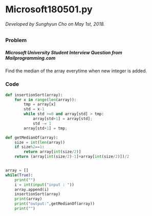 # Microsoft180501.py

###### Developed by Sunghyun Cho on May 1st, 2018.

### Problem

##### Microsoft University Student Interview Question from Mailprogramming.com

Find the median of the array everytime when new integer is added.

### Code

```python
def insertionSort(array):
    for x in range(len(array)):
        tmp = array[x]
        std = x-1
        while std >=0 and array[std] > tmp:
            array[std+1] = array[std];
            std -= 1
        array[std+1] = tmp;

def getMedianOf(array):
    size = int(len(array))
    if size%2==1:
        return array[int(size/2)]
    return (array[int(size/2)-1]+array[int(size/2)])/2


array = []
while(True):
    print("")
    i = int(input("input : "))
    array.append(i)
    insertionSort(array)
    print(array)
    print("output:",getMedianOf(array))
    print("")
```
